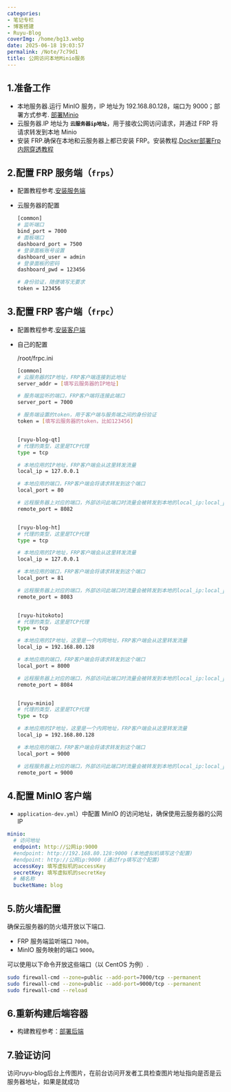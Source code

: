 ```yaml
---
categories:
- 笔记专栏
- 博客搭建
- Ruyu-Blog
coverImg: /home/bg13.webp
date: 2025-06-18 19:03:57
permalink: /Note/7c79d1
title: 公网访问本地Minio服务
---
```

## 1.准备工作
- 本地服务器.运行 MinIO 服务，IP 地址为 192.168.80.128，端口为 9000；部署方式参考.
[部署Minio](https://hydoc.netlify.app/docs/Blog/tutorial/Ruyu-Blog/#15%E9%83%A8%E7%BD%B2minio)
- 云服务器.IP 地址为 **`云服务器ip地址`**，用于接收公网访问请求，并通过 FRP 将请求转发到本地 Minio
- 安装 FRP.确保在本地和云服务器上都已安装 FRP。安装教程.[Docker部署Frp内网穿透教程](https://hydoc.netlify.app/blog/docker-install-frp)



## 2.配置 FRP 服务端（`frps`）

- 配置教程参考.[安装服务端](https://hydoc.netlify.app/blog/docker-install-frp/#2%E5%AE%89%E8%A3%85%E6%9C%8D%E5%8A%A1%E7%AB%AF)

- 云服务器的配置

  ```bash
  [common]
  # 监听端口
  bind_port = 7000
  # 面板端口
  dashboard_port = 7500
  # 登录面板账号设置
  dashboard_user = admin
  # 登录面板的密码
  dashboard_pwd = 123456
  
  # 身份验证，随便填写无要求
  token = 123456
  ```

  

##  3.配置 FRP 客户端（`frpc`）

- 配置教程参考.[安装客户端](https://hydoc.netlify.app/blog/docker-install-frp/#3%E5%AE%A2%E6%88%B7%E7%AB%AF%E5%AE%89%E8%A3%85)

- 自己的配置

  /root/frpc.ini

  ```bash
  [common]
  # 云服务器的IP地址，FRP客户端连接到此地址
  server_addr = [填写云服务器的IP地址]
  
  # 服务端监听的端口，FRP客户端将连接此端口
  server_port = 7000
  
  # 服务端设置的token，用于客户端与服务端之间的身份验证
  token = [填写云服务器的token，比如123456]
  
  
  [ruyu-blog-qt]
  # 代理的类型，这里是TCP代理
  type = tcp
  
  # 本地应用的IP地址，FRP客户端会从这里转发流量
  local_ip = 127.0.0.1
  
  # 本地应用的端口，FRP客户端会将请求转发到这个端口
  local_port = 80
  
  # 远程服务器上对应的端口，外部访问此端口时流量会被转发到本地的local_ip:local_port
  remote_port = 8082
  
  
  [ruyu-blog-ht]
  # 代理的类型，这里是TCP代理
  type = tcp
  
  # 本地应用的IP地址，FRP客户端会从这里转发流量
  local_ip = 127.0.0.1
  
  # 本地应用的端口，FRP客户端会将请求转发到这个端口
  local_port = 81
  
  # 远程服务器上对应的端口，外部访问此端口时流量会被转发到本地的local_ip:local_port
  remote_port = 8083
  
  
  [ruyu-hitokoto]
  # 代理的类型，这里是TCP代理
  type = tcp
  
  # 本地应用的IP地址，这里是一个内网地址，FRP客户端会从这里转发流量
  local_ip = 192.168.80.128
  
  # 本地应用的端口，FRP客户端会将请求转发到这个端口
  local_port = 8000
  
  # 远程服务器上对应的端口，外部访问此端口时流量会被转发到本地的local_ip:local_port
  remote_port = 8084
  
  
  [ruyu-minio]
  # 代理的类型，这里是TCP代理
  type = tcp
  
  # 本地应用的IP地址，这里是一个内网地址，FRP客户端会从这里转发流量
  local_ip = 192.168.80.128
  
  # 本地应用的端口，FRP客户端会将请求转发到这个端口
  local_port = 9000
  
  # 远程服务器上对应的端口，外部访问此端口时流量会被转发到本地的local_ip:local_port
  remote_port = 9000
  ```

  

##  4.配置 MinIO 客户端

- `application-dev.yml`）中配置 MinIO 的访问地址，确保使用云服务器的公网 IP

```yml
minio:
  # 访问地址
  endpoint: http://公网ip:9000
  #endpoint: http://192.168.80.128:9000 (本地虚拟机填写这个配置)
  #endpoint: http://公网ip:9000 (通过frp填写这个配置)
  accessKey: 填写虚拟机的accessKey
  secretKey: 填写虚拟机的secretKey
  # 桶名称
  bucketName: blog
```



## 5.防火墙配置

确保云服务器的防火墙开放以下端口.

- FRP 服务端监听端口 `7000`。
- MinIO 服务映射的端口 `9000`。

可以使用以下命令开放这些端口（以 CentOS 为例）.

```bash
sudo firewall-cmd --zone=public --add-port=7000/tcp --permanent
sudo firewall-cmd --zone=public --add-port=9000/tcp --permanent
sudo firewall-cmd --reload
```



## 6.重新构建后端容器

- 构建教程参考：[部署后端](https://hydoc.netlify.app/docs/Blog/tutorial/Ruyu-Blog/#51%E9%83%A8%E7%BD%B2%E5%90%8E%E7%AB%AF)



## 7.验证访问

访问ruyu-blog后台上传图片，在前台访问开发者工具检查图片地址指向是否是云服务器地址，如果是就成功